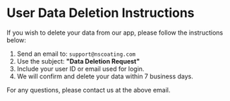 # User Data Deletion Instructions

If you wish to delete your data from our app, please follow the instructions below:

1. Send an email to: `support@nscoating.com`
2. Use the subject: **"Data Deletion Request"**
3. Include your user ID or email used for login.
4. We will confirm and delete your data within 7 business days.

For any questions, please contact us at the above email.
